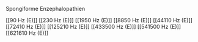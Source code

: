 Spongiforme Enzephalopathien

[[90 Hz (E)]]
[[230 Hz (E)]]
[[1950 Hz (E)]]
[[8850 Hz (E)]]
[[44110 Hz (E)]]
[[72410 Hz (E)]]
[[125210 Hz (E)]]
[[433500 Hz (E)]]
[[541500 Hz (E)]]
[[621610 Hz (E)]]